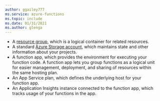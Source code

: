 ```yaml
---
author: ggailey777
ms.service: azure-functions
ms.topic: include
ms.date: 01/31/2021
ms.author: glenga
---
```


+ A [resource group](../articles/azure-resource-manager/management/overview.md), which is a logical container for related resources.
+ A standard [Azure Storage account](../articles/storage/common/storage-account-create.md), which maintains state and other information about your projects.
+ A function app, which provides the environment for executing your function code. A function app lets you group functions as a logical unit for easier management, deployment, and sharing of resources within the same hosting plan.
+ An App Service plan, which defines the underlying host for your function app.
+ An Application Insights instance connected to the function app, which tracks usage of your functions in the app.